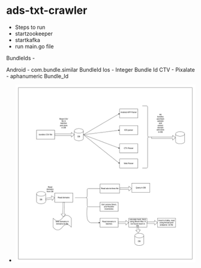 # ads-txt-crawler

- Steps to run
- startzookeeper
- startkafka
- run main.go file

BundleIds - 

Android  - com.bundle.similar BundleId
Ios - Integer Bundle Id
CTV - Pixalate - aphanumeric Bundle_Id


- ![Design Diagram](/resources/Design%20Diagrams/lm-ads-txt-crawler.jpg)
